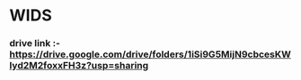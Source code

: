 # WIDS
### drive link :- https://drive.google.com/drive/folders/1iSi9G5MijN9cbcesKWlyd2M2foxxFH3z?usp=sharing
